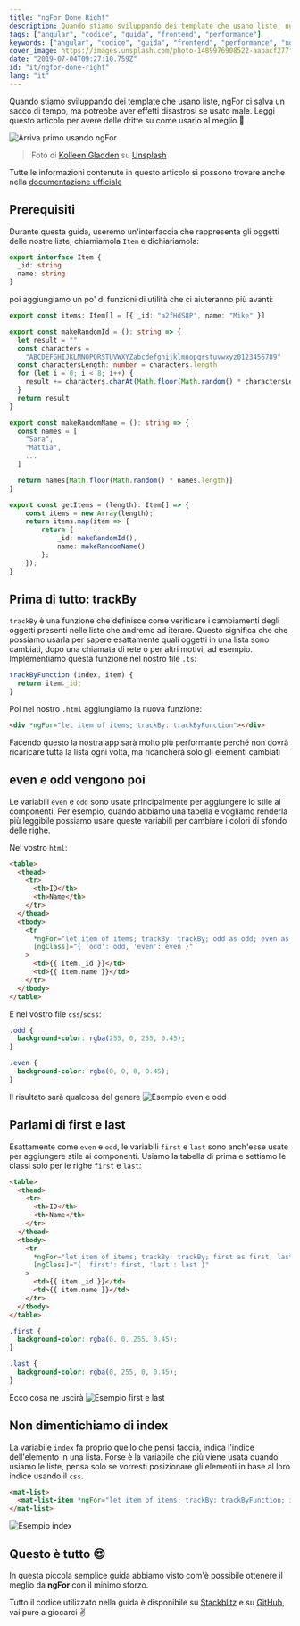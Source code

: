 ```yaml
---
title: "ngFor Done Right"
description: Quando stiamo sviluppando dei template che usano liste, ngFor ci salva un sacco di tempo, ma potrebbe aver effetti disastrosi se usato male. Leggi questo articolo per avere delle dritte su come usarlo al meglio 🤩
tags: ["angular", "codice", "guida", "frontend", "performance"]
keywords: ["angular", "codice", "guida", "frontend", "performance", "ngFor", "trackBy"]
cover_image: https://images.unsplash.com/photo-1489976908522-aabacf277f49?ixlib=rb-1.2.1&ixid=eyJhcHBfaWQiOjEyMDd9&auto=format&fit=crop&w=1950&q=80
date: "2019-07-04T09:27:10.759Z"
id: "it/ngfor-done-right"
lang: "it"
---
```


Quando stiamo sviluppando dei template che usano liste, ngFor ci salva un sacco di tempo, ma potrebbe aver effetti disastrosi se usato male. Leggi questo articolo per avere delle dritte su come usarlo al meglio 🤩

![Arriva primo usando ngFor](../../ngfor-done-right/ngfor.png)
> Foto di [Kolleen Gladden](https://unsplash.com/photos/ij5_qCBpIVY) su [Unsplash](https://unsplash.com)

Tutte le informazioni contenute in questo articolo si possono trovare anche nella [documentazione ufficiale](https://angular.io/api/common/NgForOf)

## Prerequisiti

Durante questa guida, useremo un'interfaccia che rappresenta gli oggetti delle nostre liste, chiamiamola `Item` e dichiariamola:

```typescript
export interface Item {
  _id: string
  name: string
}
```

poi aggiungiamo un po' di funzioni di utilità che ci aiuteranno più avanti:

```typescript
export const items: Item[] = [{ _id: "a2fHdS8P", name: "Mike" }]

export const makeRandomId = (): string => {
  let result = ""
  const characters =
    "ABCDEFGHIJKLMNOPQRSTUVWXYZabcdefghijklmnopqrstuvwxyz0123456789"
  const charactersLength: number = characters.length
  for (let i = 0; i < 8; i++) {
    result += characters.charAt(Math.floor(Math.random() * charactersLength))
  }
  return result
}

export const makeRandomName = (): string => {
  const names = [
    "Sara",
    "Mattia",
    ...
  ]

  return names[Math.floor(Math.random() * names.length)]
}

export const getItems = (length): Item[] => {
    const items = new Array(length);
    return items.map(item => {
        return {
            _id: makeRandomId(),
            name: makeRandomName()
        };
    });
}
```

## Prima di tutto: trackBy

`trackBy` è una funzione che definisce come verificare i cambiamenti degli oggetti presenti nelle liste che andremo ad iterare. Questo significa che che possiamo usarla per sapere esattamente quali oggetti in una lista sono cambiati, dopo una chiamata di rete o per altri motivi, ad esempio.
Implementiamo questa funzione nel nostro file `.ts`:

```typescript
trackByFunction (index, item) {
  return item._id;
}
```

Poi nel nostro `.html` aggiungiamo la nuova funzione:

```html
<div *ngFor="let item of items; trackBy: trackByFunction"></div>
```

Facendo questo la nostra app sarà molto più performante perché non dovrà ricaricare tutta la lista ogni volta, ma ricaricherà solo gli elementi cambiati

## even e odd vengono poi

Le variabili `even` e `odd` sono usate principalmente per aggiungere lo stile ai componenti.
Per esempio, quando abbiamo una tabella e vogliamo renderla più leggibile possiamo usare queste variabili per cambiare i colori di sfondo delle righe.

Nel vostro `html`:

```html
<table>
  <thead>
    <tr>
      <th>ID</th>
      <th>Name</th>
    </tr>
  </thead>
  <tbody>
    <tr
      *ngFor="let item of items; trackBy: trackBy; odd as odd; even as even"
      [ngClass]="{ 'odd': odd, 'even': even }"
    >
      <td>{{ item._id }}</td>
      <td>{{ item.name }}</td>
    </tr>
  </tbody>
</table>
```

E nel vostro file `css`/`scss`:

```scss
.odd {
  background-color: rgba(255, 0, 255, 0.45);
}

.even {
  background-color: rgba(0, 0, 0, 0.45);
}
```

Il risultato sarà qualcosa del genere
![Esempio even e odd](../../ngfor-done-right/even-odd.png)

## Parlami di first e last

Esattamente come `even` e `odd`, le variabili `first` e `last` sono anch'esse usate per aggiungere stile ai componenti.
Usiamo la tabella di prima e settiamo le classi solo per le righe `first` e `last`:

```html
<table>
  <thead>
    <tr>
      <th>ID</th>
      <th>Name</th>
    </tr>
  </thead>
  <tbody>
    <tr
      *ngFor="let item of items; trackBy: trackBy; first as first; last as last"
      [ngClass]="{ 'first': first, 'last': last }"
    >
      <td>{{ item._id }}</td>
      <td>{{ item.name }}</td>
    </tr>
  </tbody>
</table>
```

```scss
.first {
  background-color: rgba(0, 0, 255, 0.45);
}

.last {
  background-color: rgba(0, 255, 0, 0.45);
}
```

Ecco cosa ne uscirà
![Esempio first e last](../../ngfor-done-right/first-last.png)

## Non dimentichiamo di index

La variabile `index` fa proprio quello che pensi faccia, indica l'indice dell'elemento in una lista.
Forse è la variabile che più viene usata quando usiamo le liste, pensa solo se vorresti posizionare gli elementi in base al loro indice usando il `css`.

```html
<mat-list>
  <mat-list-item *ngFor="let item of items; trackBy: trackByFunction; index as index">{{ item.name }} index is {{ index }}</mat-list-item>
</mat-list>
```

![Esempio index](../../ngfor-done-right/index.png)

## Questo è tutto 😍

In questa piccola semplice guida abbiamo visto com'è possibile ottenere il meglio da **ngFor** con il minimo sforzo.

Tutto il codice utilizzato nella guida è disponibile su [Stackblitz](https://stackblitz.com/edit/ngfor-done-right) e su [GitHub](https://github.com/Daudr/ngfor-done-right), vai pure a giocarci ✌
